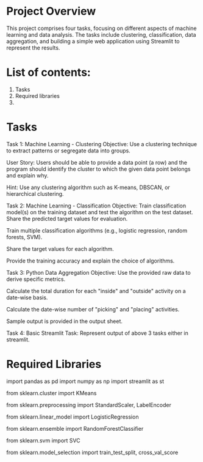 # Project Overview
This project comprises four tasks, focusing on different aspects of machine learning and data analysis. The tasks include clustering, classification, data aggregation, and building a simple web application using Streamlit to represent the results.

# List of contents:
1. Tasks
2. Required libraries
3. 

# Tasks
Task 1: Machine Learning - Clustering
Objective: Use a clustering technique to extract patterns or segregate data into groups.

User Story: Users should be able to provide a data point (a row) and the program should identify the cluster to which the given data point belongs and explain why.

Hint: Use any clustering algorithm such as K-means, DBSCAN, or hierarchical clustering.

Task 2: Machine Learning - Classification
Objective: Train classification model(s) on the training dataset and test the algorithm on the test dataset. Share the predicted target values for evaluation.

Train multiple classification algorithms (e.g., logistic regression, random forests, SVM).

Share the target values for each algorithm.

Provide the training accuracy and explain the choice of algorithms.

Task 3: Python Data Aggregation
Objective: Use the provided raw data to derive specific metrics.

Calculate the total duration for each "inside" and "outside" activity on a date-wise basis.

Calculate the date-wise number of "picking" and "placing" activities.

Sample output is provided in the output sheet.

Task 4: Basic Streamlit
Task: Represent output of above 3 tasks either in streamlit.

# Required Libraries
import pandas as pd
import numpy as np
import streamlit as st

from sklearn.cluster import KMeans

from sklearn.preprocessing import StandardScaler, LabelEncoder

from sklearn.linear_model import LogisticRegression

from sklearn.ensemble import RandomForestClassifier

from sklearn.svm import SVC

from sklearn.model_selection import train_test_split, cross_val_score
